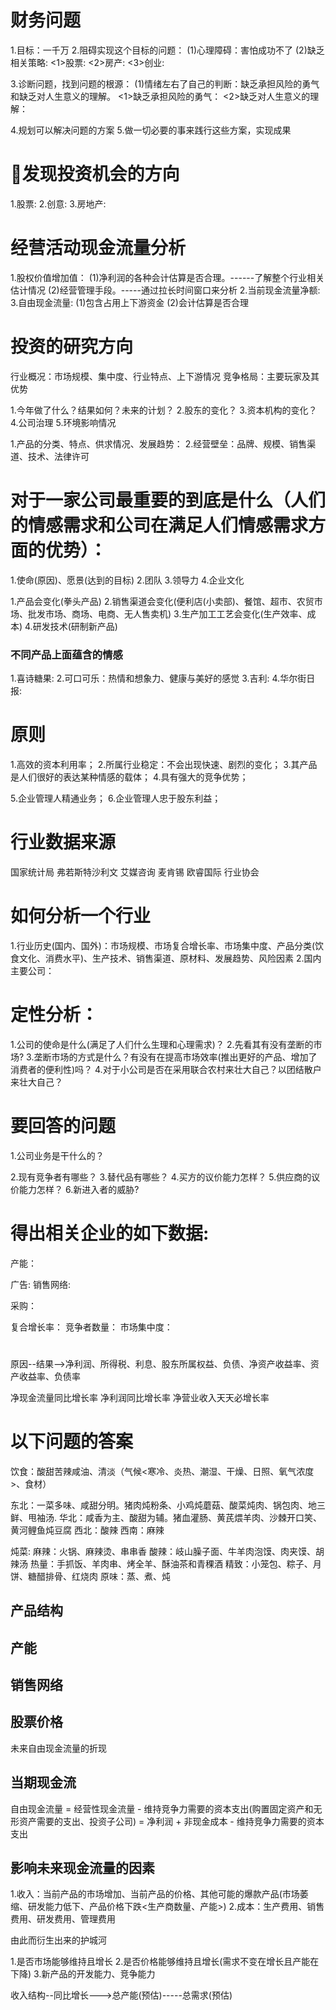 # 财务问题
  1.目标：一千万
  2.阻碍实现这个目标的问题：
    (1)心理障碍：害怕成功不了
    (2)缺乏相关策略:
      <1>股票:
      <2>房产:
      <3>创业:

  3.诊断问题，找到问题的根源：
    (1)情绪左右了自己的判断：缺乏承担风险的勇气和缺乏对人生意义的理解。
      <1>缺乏承担风险的勇气：
      <2>缺乏对人生意义的理解：

  4.规划可以解决问题的方案
  5.做一切必要的事来践行这些方案，实现成果

# 发现投资机会的方向
  1.股票:
  2.创意:
  3.房地产:

# 经营活动现金流量分析
  1.股权价值增加值：
    (1)净利润的各种会计估算是否合理。------了解整个行业相关估计情况
    (2)经营管理手段。-----通过拉长时间窗口来分析
  2.当前现金流量净额: 
  3.自由现金流量:
    (1)包含占用上下游资金
    (2)会计估算是否合理

# 投资的研究方向
行业概况：市场规模、集中度、行业特点、上下游情况
竞争格局：主要玩家及其优势

1.今年做了什么？结果如何？未来的计划？
2.股东的变化？
3.资本机构的变化？
4.公司治理
5.环境影响情况

1.产品的分类、特点、供求情况、发展趋势：
2.经营壁垒：品牌、规模、销售渠道、技术、法律许可


# 对于一家公司最重要的到底是什么（人们的情感需求和公司在满足人们情感需求方面的优势）：
1.使命(原因)、愿景(达到的目标)
2.团队
3.领导力
4.企业文化

1.产品会变化(拳头产品)
2.销售渠道会变化(便利店(小卖部)、餐馆、超市、农贸市场、批发市场、商场、电商、无人售卖机)
3.生产加工工艺会变化(生产效率、成本)
4.研发技术(研制新产品)

### 不同产品上面蕴含的情感
1.喜诗糖果:
2.可口可乐：热情和想象力、健康与美好的感觉
3.吉利:
4.华尔街日报:

# 原则
1.高效的资本利用率；
2.所属行业稳定：不会出现快速、剧烈的变化；
3.其产品是人们很好的表达某种情感的载体；
4.具有强大的竞争优势；

5.企业管理人精通业务；
6.企业管理人忠于股东利益；

# 行业数据来源
国家统计局
弗若斯特沙利文
艾媒咨询
麦肯锡
欧睿国际
行业协会

# 如何分析一个行业
1.行业历史(国内、国外)：市场规模、市场复合增长率、市场集中度、产品分类(饮食文化、消费水平)、生产技术、销售渠道、原材料、发展趋势、风险因素
2.国内主要公司：

# 定性分析：
1.公司的使命是什么(满足了人们什么生理和心理需求)？
2.先看其有没有垄断的市场?
3.垄断市场的方式是什么？有没有在提高市场效率(推出更好的产品、增加了消费者的便利性)吗？
4.对于小公司是否在采用联合农村来壮大自己？以团结散户来壮大自己？

# 要回答的问题
1.公司业务是干什么的？

2.现有竞争者有哪些？
3.替代品有哪些？
4.买方的议价能力怎样？
5.供应商的议价能力怎样？
6.新进入者的威胁?


# 得出相关企业的如下数据:
产能：

广告:
销售网络:

采购：

复合增长率：
竞争者数量：
市场集中度：

# 
原因--结果-->净利润、所得税、利息、股东所属权益、负债、净资产收益率、资产收益率、负债率

净现金流量同比增长率
净利润同比增长率
净营业收入天天必增长率

# 以下问题的答案
饮食：酸甜苦辣咸油、清淡（气候<寒冷、炎热、潮湿、干燥、日照、氧气浓度>、食材）

东北：一菜多味、咸甜分明。猪肉炖粉条、小鸡炖蘑菇、酸菜炖肉、锅包肉、地三鲜、甩袖汤.
华北：咸香为主、酸甜为辅。猪血灌肠、黄芪煨羊肉、沙棘开口笑、黄河鲤鱼炖豆腐
西北：酸辣
西南：麻辣

炖菜: 
麻辣：火锅、麻辣烫、串串香
酸辣：岐山臊子面、牛羊肉泡馍、肉夹馍、胡辣汤
热量：手抓饭、羊肉串、烤全羊、酥油茶和青稞酒
精致：小笼包、粽子、月饼、糖醋排骨、红烧肉
原味：蒸、煮、炖

## 产品结构
## 产能
## 销售网络
## 股票价格
未来自由现金流量的折现  

## 当期现金流
自由现金流量 = 经营性现金流量 - 维持竞争力需要的资本支出(购置固定资产和无形资产需要的支出、投资子公司)
           = 净利润 + 非现金成本 - 维持竞争力需要的资本支出

## 影响未来现金流量的因素
1.收入：当前产品的市场增加、当前产品的价格、其他可能的爆款产品(市场萎缩、研发能力低下、产品价格下跌<生产商数量、产能>)
2.成本：生产费用、销售费用、研发费用、管理费用

由此而衍生出来的护城河

1.是否市场能够维持且增长
2.是否价格能够维持且增长(需求不变在增长且产能在下降)
3.新产品的开发能力、竞争能力

收入结构--同比增长--->总产能(预估)-----总需求(预估)













